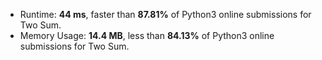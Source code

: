 - Runtime: **44 ms**, faster than **87.81%** of Python3 online submissions for Two Sum.
- Memory Usage: **14.4 MB**, less than **84.13%** of Python3 online submissions for Two Sum.